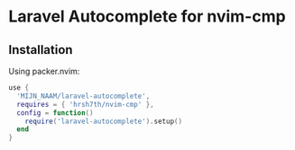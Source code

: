 # Laravel Autocomplete for nvim-cmp

## Installation

Using packer.nvim:

```lua
use {
  'MIJN_NAAM/laravel-autocomplete',
  requires = { 'hrsh7th/nvim-cmp' },
  config = function()
    require('laravel-autocomplete').setup()
  end
}
